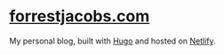 # [forrestjacobs.com](https://forrestjacobs.com/)

My personal blog, built with [Hugo](./hugo.toml) and hosted on [Netlify](./netlify.toml).
